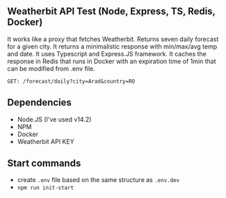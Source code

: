## Weatherbit API Test (Node, Express, TS, Redis, Docker)
It works like a proxy that fetches Weatherbit. Returns seven daily forecast for a given city. 
It returns a minimalistic response with min/max/avg temp and date.
It uses Typescript and Express.JS framework.
It caches the response in Redis that runs in Docker with an expiration time of 1min that can be modified from .env file.

`GET: /forecast/daily?city=Arad&country=RO`

## Dependencies
- Node.JS (I've used v14.2)
- NPM
- Docker
- Weatherbit API KEY

## Start commands
- create `.env` file based on the same structure as `.env.dev`
- `npm run init-start`
